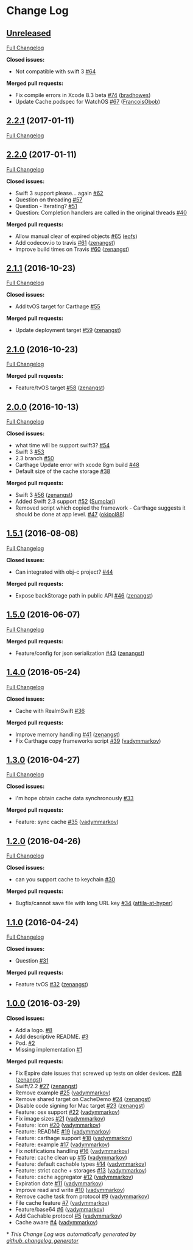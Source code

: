 # Change Log

## [Unreleased](https://github.com/hyperoslo/Cache/tree/HEAD)

[Full Changelog](https://github.com/hyperoslo/Cache/compare/2.2.1...HEAD)

**Closed issues:**

- Not compatible with swift 3 [\#64](https://github.com/hyperoslo/Cache/issues/64)

**Merged pull requests:**

- Fix compile errors in Xcode 8.3 beta [\#74](https://github.com/hyperoslo/Cache/pull/74) ([bradhowes](https://github.com/bradhowes))
- Update Cache.podspec for WatchOS [\#67](https://github.com/hyperoslo/Cache/pull/67) ([FrancoisObob](https://github.com/FrancoisObob))

## [2.2.1](https://github.com/hyperoslo/Cache/tree/2.2.1) (2017-01-11)
[Full Changelog](https://github.com/hyperoslo/Cache/compare/2.2.0...2.2.1)

## [2.2.0](https://github.com/hyperoslo/Cache/tree/2.2.0) (2017-01-11)
[Full Changelog](https://github.com/hyperoslo/Cache/compare/2.1.1...2.2.0)

**Closed issues:**

- Swift 3 support please... again [\#62](https://github.com/hyperoslo/Cache/issues/62)
- Question on threading [\#57](https://github.com/hyperoslo/Cache/issues/57)
- Question - Iterating? [\#51](https://github.com/hyperoslo/Cache/issues/51)
- Question: Completion handlers are called in the original threads [\#40](https://github.com/hyperoslo/Cache/issues/40)

**Merged pull requests:**

- Allow manual clear of expired objects [\#65](https://github.com/hyperoslo/Cache/pull/65) ([eofs](https://github.com/eofs))
- Add codecov.io to travis [\#61](https://github.com/hyperoslo/Cache/pull/61) ([zenangst](https://github.com/zenangst))
- Improve build times on Travis [\#60](https://github.com/hyperoslo/Cache/pull/60) ([zenangst](https://github.com/zenangst))

## [2.1.1](https://github.com/hyperoslo/Cache/tree/2.1.1) (2016-10-23)
[Full Changelog](https://github.com/hyperoslo/Cache/compare/2.1.0...2.1.1)

**Closed issues:**

- Add tvOS target for Carthage [\#55](https://github.com/hyperoslo/Cache/issues/55)

**Merged pull requests:**

- Update deployment target [\#59](https://github.com/hyperoslo/Cache/pull/59) ([zenangst](https://github.com/zenangst))

## [2.1.0](https://github.com/hyperoslo/Cache/tree/2.1.0) (2016-10-23)
[Full Changelog](https://github.com/hyperoslo/Cache/compare/2.0.0...2.1.0)

**Merged pull requests:**

- Feature/tvOS target [\#58](https://github.com/hyperoslo/Cache/pull/58) ([zenangst](https://github.com/zenangst))

## [2.0.0](https://github.com/hyperoslo/Cache/tree/2.0.0) (2016-10-13)
[Full Changelog](https://github.com/hyperoslo/Cache/compare/1.5.1...2.0.0)

**Closed issues:**

- what time will be support swift3? [\#54](https://github.com/hyperoslo/Cache/issues/54)
- Swift 3 [\#53](https://github.com/hyperoslo/Cache/issues/53)
- 2.3 branch [\#50](https://github.com/hyperoslo/Cache/issues/50)
- Carthage Update error with xcode 8gm build [\#48](https://github.com/hyperoslo/Cache/issues/48)
- Default size of the cache storage [\#38](https://github.com/hyperoslo/Cache/issues/38)

**Merged pull requests:**

- Swift 3 [\#56](https://github.com/hyperoslo/Cache/pull/56) ([zenangst](https://github.com/zenangst))
- Added Swift 2.3 support [\#52](https://github.com/hyperoslo/Cache/pull/52) ([Sumolari](https://github.com/Sumolari))
- Removed script which copied the framework - Carthage suggests it should be done at app level. [\#47](https://github.com/hyperoslo/Cache/pull/47) ([okipol88](https://github.com/okipol88))

## [1.5.1](https://github.com/hyperoslo/Cache/tree/1.5.1) (2016-08-08)
[Full Changelog](https://github.com/hyperoslo/Cache/compare/1.5.0...1.5.1)

**Closed issues:**

- Can integrated with obj-c project? [\#44](https://github.com/hyperoslo/Cache/issues/44)

**Merged pull requests:**

- Expose backStorage path in public API [\#46](https://github.com/hyperoslo/Cache/pull/46) ([zenangst](https://github.com/zenangst))

## [1.5.0](https://github.com/hyperoslo/Cache/tree/1.5.0) (2016-06-07)
[Full Changelog](https://github.com/hyperoslo/Cache/compare/1.4.0...1.5.0)

**Merged pull requests:**

- Feature/config for json serialization [\#43](https://github.com/hyperoslo/Cache/pull/43) ([zenangst](https://github.com/zenangst))

## [1.4.0](https://github.com/hyperoslo/Cache/tree/1.4.0) (2016-05-24)
[Full Changelog](https://github.com/hyperoslo/Cache/compare/1.3.0...1.4.0)

**Closed issues:**

- Cache with RealmSwift [\#36](https://github.com/hyperoslo/Cache/issues/36)

**Merged pull requests:**

- Improve memory handling [\#41](https://github.com/hyperoslo/Cache/pull/41) ([zenangst](https://github.com/zenangst))
- Fix Carthage copy frameworks script [\#39](https://github.com/hyperoslo/Cache/pull/39) ([vadymmarkov](https://github.com/vadymmarkov))

## [1.3.0](https://github.com/hyperoslo/Cache/tree/1.3.0) (2016-04-27)
[Full Changelog](https://github.com/hyperoslo/Cache/compare/1.2.0...1.3.0)

**Closed issues:**

- i'm hope obtain cache data synchronously [\#33](https://github.com/hyperoslo/Cache/issues/33)

**Merged pull requests:**

- Feature: sync cache [\#35](https://github.com/hyperoslo/Cache/pull/35) ([vadymmarkov](https://github.com/vadymmarkov))

## [1.2.0](https://github.com/hyperoslo/Cache/tree/1.2.0) (2016-04-26)
[Full Changelog](https://github.com/hyperoslo/Cache/compare/1.1.0...1.2.0)

**Closed issues:**

- can you support cache to keychain [\#30](https://github.com/hyperoslo/Cache/issues/30)

**Merged pull requests:**

- Bugfix/cannot save file with long URL key [\#34](https://github.com/hyperoslo/Cache/pull/34) ([attila-at-hyper](https://github.com/attila-at-hyper))

## [1.1.0](https://github.com/hyperoslo/Cache/tree/1.1.0) (2016-04-24)
[Full Changelog](https://github.com/hyperoslo/Cache/compare/1.0.0...1.1.0)

**Closed issues:**

- Question [\#31](https://github.com/hyperoslo/Cache/issues/31)

**Merged pull requests:**

- Feature tvOS [\#32](https://github.com/hyperoslo/Cache/pull/32) ([zenangst](https://github.com/zenangst))

## [1.0.0](https://github.com/hyperoslo/Cache/tree/1.0.0) (2016-03-29)
**Closed issues:**

- Add a logo. [\#8](https://github.com/hyperoslo/Cache/issues/8)
- Add descriptive README. [\#3](https://github.com/hyperoslo/Cache/issues/3)
- Pod. [\#2](https://github.com/hyperoslo/Cache/issues/2)
- Missing implementation [\#1](https://github.com/hyperoslo/Cache/issues/1)

**Merged pull requests:**

- Fix Expire date issues that screwed up tests on older devices. [\#28](https://github.com/hyperoslo/Cache/pull/28) ([zenangst](https://github.com/zenangst))
- Swift/2.2 [\#27](https://github.com/hyperoslo/Cache/pull/27) ([zenangst](https://github.com/zenangst))
- Remove example [\#25](https://github.com/hyperoslo/Cache/pull/25) ([vadymmarkov](https://github.com/vadymmarkov))
- Remove shared target on CacheDemo [\#24](https://github.com/hyperoslo/Cache/pull/24) ([zenangst](https://github.com/zenangst))
- Disable code signing for Mac target [\#23](https://github.com/hyperoslo/Cache/pull/23) ([zenangst](https://github.com/zenangst))
- Feature: osx support [\#22](https://github.com/hyperoslo/Cache/pull/22) ([vadymmarkov](https://github.com/vadymmarkov))
- Fix image sizes [\#21](https://github.com/hyperoslo/Cache/pull/21) ([vadymmarkov](https://github.com/vadymmarkov))
- Feature: icon [\#20](https://github.com/hyperoslo/Cache/pull/20) ([vadymmarkov](https://github.com/vadymmarkov))
- Feature: README [\#19](https://github.com/hyperoslo/Cache/pull/19) ([vadymmarkov](https://github.com/vadymmarkov))
- Feature: carthage support [\#18](https://github.com/hyperoslo/Cache/pull/18) ([vadymmarkov](https://github.com/vadymmarkov))
- Feature: example [\#17](https://github.com/hyperoslo/Cache/pull/17) ([vadymmarkov](https://github.com/vadymmarkov))
- Fix notifications handling [\#16](https://github.com/hyperoslo/Cache/pull/16) ([vadymmarkov](https://github.com/vadymmarkov))
- Feature: cache clean up [\#15](https://github.com/hyperoslo/Cache/pull/15) ([vadymmarkov](https://github.com/vadymmarkov))
- Feature: default cachable types [\#14](https://github.com/hyperoslo/Cache/pull/14) ([vadymmarkov](https://github.com/vadymmarkov))
- Feature: strict cache + storages [\#13](https://github.com/hyperoslo/Cache/pull/13) ([vadymmarkov](https://github.com/vadymmarkov))
- Feature: cache aggregator [\#12](https://github.com/hyperoslo/Cache/pull/12) ([vadymmarkov](https://github.com/vadymmarkov))
- Expiration date [\#11](https://github.com/hyperoslo/Cache/pull/11) ([vadymmarkov](https://github.com/vadymmarkov))
- Improve read and write  [\#10](https://github.com/hyperoslo/Cache/pull/10) ([vadymmarkov](https://github.com/vadymmarkov))
- Remove cache task from protocol [\#9](https://github.com/hyperoslo/Cache/pull/9) ([vadymmarkov](https://github.com/vadymmarkov))
- File cache feature [\#7](https://github.com/hyperoslo/Cache/pull/7) ([vadymmarkov](https://github.com/vadymmarkov))
- Feature/base64 [\#6](https://github.com/hyperoslo/Cache/pull/6) ([vadymmarkov](https://github.com/vadymmarkov))
- Add Cachable protocol [\#5](https://github.com/hyperoslo/Cache/pull/5) ([vadymmarkov](https://github.com/vadymmarkov))
- Cache aware [\#4](https://github.com/hyperoslo/Cache/pull/4) ([vadymmarkov](https://github.com/vadymmarkov))



\* *This Change Log was automatically generated by [github_changelog_generator](https://github.com/skywinder/Github-Changelog-Generator)*
